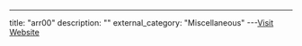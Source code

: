 ---
title: "arr00"
description: ""
external_category: "Miscellaneous"
---[Visit Website](https://github.com/arr00)

